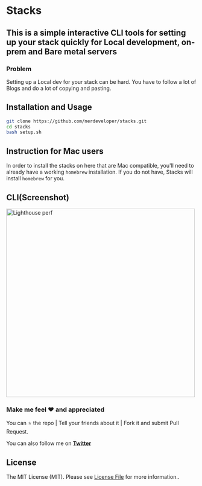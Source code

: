 # Stacks

## This is a simple interactive  CLI tools for setting up your stack quickly for Local development, on-prem and Bare metal servers

### Problem

Setting up a Local dev for your stack can be hard. You have to follow a lot of Blogs and do a lot of copying and pasting.  

## Installation and Usage

```bash
git clone https://github.com/nerdeveloper/stacks.git
cd stacks
bash setup.sh
```

## Instruction for Mac users

In order to install the stacks on here that are Mac compatible, you'll need to already have a working `homebrew` installation. If you do not have, Stacks will install `homebrew` for you.

## CLI(Screenshot)

  <img src="https://github.com/nerdeveloper/stacks/blob/master/images/shot.png" alt="Lighthouse perf" title="Screenshot of Stacks" width="500" >

### Make me feel :heart: and appreciated

You can :star: the repo | Tell your friends about it | Fork it and submit Pull Request.

You can also follow me on **[Twitter](https://twitter.com/_nerdeveloper)**

## License

The MIT License (MIT). Please see [License File](LICENSE) for more information..
